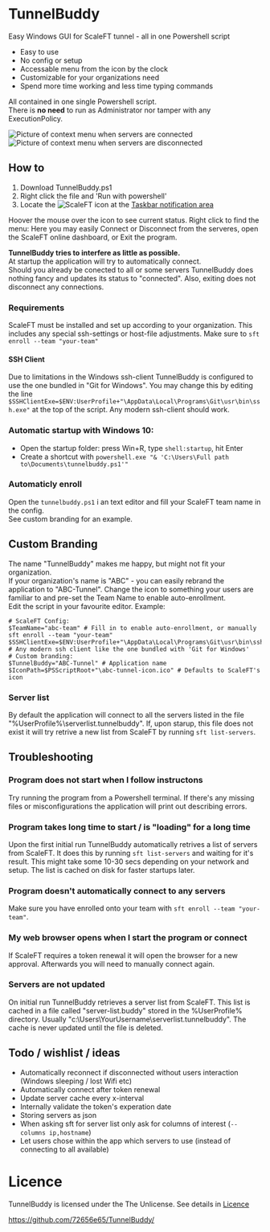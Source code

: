 # TunnelBuddy
Easy Windows GUI for ScaleFT tunnel - all in one Powershell script  

- Easy to use
- No config or setup
- Accessable menu from the icon by the clock
- Customizable for your organizations need
- Spend more time working and less time typing commands 

All contained in one single Powershell script.  
There is **no need** to run as Administrator nor tamper with any ExecutionPolicy.  

![Picture of context menu when servers are connected](https://poweredbyrene.eu/wp-content/uploads/2020/02/connected.jpg)
![Picture of context menu when servers are disconnected](https://poweredbyrene.eu/wp-content/uploads/2020/02/disconnected.jpg)

## How to
1. Download TunnelBuddy.ps1
2. Right click the file and 'Run with powershell' 
3. Locate the ![ScaleFT](https://www.scaleft.com/favicon.ico) icon at the [Taskbar notification area](https://support.microsoft.com/en-us/help/30031/windows-10-customize-taskbar-notification-area)


Hoover the mouse over the icon to see current status.
Right click to find the menu: Here you may easily Connect or Disconnect from the serveres, open the ScaleFT online dashboard, or Exit the program. 

**TunnelBuddy tries to interfere as little as possible.**  
At startup the application will try to automatically connect.  
Should you already be conected to all or some servers TunnelBuddy does nothing fancy and updates its status to "connected". 
Also, exiting does not disconnect any connections. 


### Requirements
ScaleFT must be installed and set up according to your organization. This includes any special ssh-settings or host-file adjustments. 
Make sure to `sft enroll --team "your-team"` 

#### SSH Client
Due to limitations in the Windows ssh-client TunnelBuddy is configured to use the one bundled in "Git for Windows". 
You may change this by editing the line `$SSHClientExe=$ENV:UserProfile+"\AppData\Local\Programs\Git\usr\bin\ssh.exe"` at the top of the script. 
Any modern ssh-client should work. 

### Automatic startup with Windows 10: 
- Open the startup folder: press Win+R, type `shell:startup`, hit Enter 
- Create a shortcut with `powershell.exe "& 'C:\Users\Full path to\Documents\tunnelbuddy.ps1'"`

### Automaticly enroll
Open the `tunnelbuddy.ps1` i an text editor and fill your ScaleFT team name in the config.   
See custom branding for an example.

## Custom Branding 
The name "TunnelBuddy" makes me happy, but might not fit your organization.  
If your organization's name is "ABC" - you can easily rebrand the application to "ABC-Tunnel".
Change the icon to something your users are familiar to and pre-set the Team Name to enable auto-enrollment.  
Edit the script in your favourite editor.
Example:
```
# ScaleFT Config:
$TeamName="abc-team" # Fill in to enable auto-enrollment, or manually sft enroll --team "your-team"
$SSHClientExe=$ENV:UserProfile+"\AppData\Local\Programs\Git\usr\bin\ssh.exe" # Any modern ssh client like the one bundled with 'Git for Windows'
# Custom branding:
$TunnelBuddy="ABC-Tunnel" # Application name
$IconPath=$PSScriptRoot+"\abc-tunnel-icon.ico" # Defaults to ScaleFT's icon
```

### Server list
By default the application will connect to all the servers listed in the file "%UserProfile%\serverlist.tunnelbuddy". 
If, upon starup, this file does not exist it will try retrive a new list from ScaleFT by running `sft list-servers`.

## Troubleshooting

### Program does not start when I follow instructons
Try running the program from a Powershell terminal. 
If there's any missing files or misconfigurations the application will print out describing errors. 

### Program takes long time to start / is "loading" for a long time
Upon the first initial run TunnelBuddy automatically retrives a list of servers from ScaleFT. 
It does this by running `sft list-servers` and waiting for it's result. 
This might take some 10-30 secs depending on your network and setup. 
The list is cached on disk for faster startups later. 

### Program doesn't automatically connect to any servers
Make sure you have enrolled onto your team with `sft enroll --team "your-team"`.

### My web browser opens when I start the program or connect 
If ScaleFT requires a token renewal it will open the browser for a new approval. 
Afterwards you will need to manually connect again. 

### Servers are not updated
On initial run TunnelBuddy retrieves a server list from ScaleFT.
This list is cached in a file called "server-list.buddy" stored in the %UserProfile% directory. 
Usually "c:\Users\YourUsername\serverlist.tunnelbuddy".
The cache is never updated until the file is deleted. 

## Todo / wishlist / ideas
- Automatically reconnect if disconnected without users interaction (Windows sleeping / lost Wifi etc)
- Automatically connect after token renewal
- Update server cache every x-interval
- Internally validate the token's experation date
- Storing servers as json
- When asking sft for server list only ask for columns of interest (`--columns ip,hostname`)
- Let users chose within the app which servers to use (instead of connecting to all available)


# Licence
TunnelBuddy is licensed under the The Unlicense. See details in 
[Licence](https://github.com/72656e65/TunnelBuddy/blob/master/LICENSE)

https://github.com/72656e65/TunnelBuddy/
